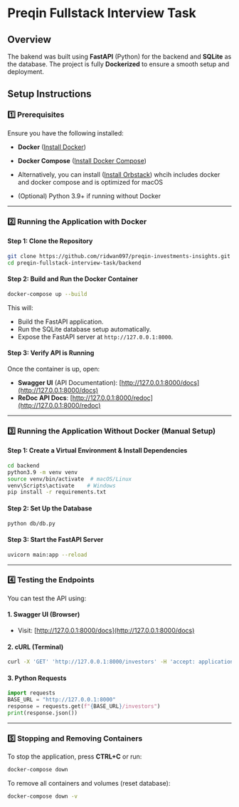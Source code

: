 # Preqin Fullstack Interview Task

## Overview

The bakend was built using **FastAPI** (Python) for the backend and **SQLite** as the database. The project is fully **Dockerized** to ensure a smooth setup and deployment.

## Setup Instructions

### 1️⃣ Prerequisites

Ensure you have the following installed:

- **Docker** ([Install Docker](https://docs.docker.com/get-docker/))
- **Docker Compose** ([Install Docker Compose](https://docs.docker.com/compose/install/))
- Alternatively, you can install ([Install Orbstack](https://docs.docker.com/compose/install/)) whcih includes docker and docker compose and is optimized for macOS

- (Optional) Python 3.9+ if running without Docker

---

### 2️⃣ Running the Application with Docker

#### **Step 1: Clone the Repository**

```sh
git clone https://github.com/ridwan097/preqin-investments-insights.git
cd preqin-fullstack-interview-task/backend
```

#### **Step 2: Build and Run the Docker Container**

```sh
docker-compose up --build
```

This will:

- Build the FastAPI application.
- Run the SQLite database setup automatically.
- Expose the FastAPI server at `http://127.0.0.1:8000`.

#### **Step 3: Verify API is Running**

Once the container is up, open:

- **Swagger UI** (API Documentation): [http://127.0.0.1:8000/docs](http://127.0.0.1:8000/docs)
- **ReDoc API Docs**: [http://127.0.0.1:8000/redoc](http://127.0.0.1:8000/redoc)

---

### 3️⃣ Running the Application Without Docker (Manual Setup)

#### **Step 1: Create a Virtual Environment & Install Dependencies**

```sh
cd backend
python3.9 -m venv venv
source venv/bin/activate  # macOS/Linux
venv\Scripts\activate    # Windows
pip install -r requirements.txt
```

#### **Step 2: Set Up the Database**

```sh
python db/db.py
```

#### **Step 3: Start the FastAPI Server**

```sh
uvicorn main:app --reload
```

---

### 4️⃣ Testing the Endpoints

You can test the API using:

#### **1. Swagger UI (Browser)**

- Visit: [http://127.0.0.1:8000/docs](http://127.0.0.1:8000/docs)

#### **2. cURL (Terminal)**

```sh
curl -X 'GET' 'http://127.0.0.1:8000/investors' -H 'accept: application/json'
```

#### **3. Python Requests**

```python
import requests
BASE_URL = "http://127.0.0.1:8000"
response = requests.get(f"{BASE_URL}/investors")
print(response.json())
```

---

### 5️⃣ Stopping and Removing Containers

To stop the application, press **CTRL+C** or run:

```sh
docker-compose down
```

To remove all containers and volumes (reset database):

```sh
docker-compose down -v
```
